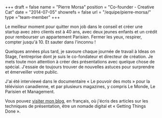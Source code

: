 +++
draft		= false
name		= "Pierre Morsa"
position 	= "Co-founder - Creative Cat"
date 		= "2014-07-05"
showrefs	= false
url			= "/equipe/pierre-morsa/"
type		="team-member"
+++

Le meilleur moment pour quitter mon job dans le conseil et créer une startup avec zéro clients est à 40 ans, avec deux jeunes enfants et un crédit pour rembourser un appartement Parisien. Fermer les yeux, respirer, compter jusqu'à 10. Et sauter dans l'inconnu !

Quelques années plus tard, je savoure chaque journée de travail à Ideas on Stage, l'entreprise dont je suis le co-fondateur et directeur de création. Je mets toute mon attention à créer des présentations avec quelque chose de spécial. J'essaie de toujours trouver de nouvelles astuces pour surprendre et émerveiller votre public.

J'ai été interviewé dans le documentaire « Le pouvoir des mots » pour la télévision canadienne, et par plusieurs magazines, y compris Le Monde, Le Parisien et Management.

Vous pouvez [visiter mon blog](https://www.pierremorsa.com/), en français, où j'écris des articles sur les techniques de présentation, être un nomade digital et « Getting Things Done ».
